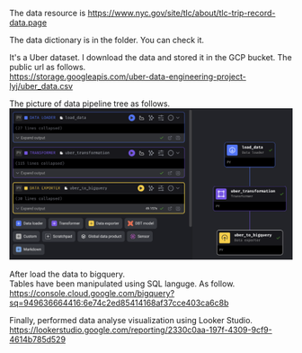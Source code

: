 The data resource is https://www.nyc.gov/site/tlc/about/tlc-trip-record-data.page  

The data dictionary is in the folder. You can check it.  

It's a Uber dataset. I download the data and stored it in the GCP bucket. The public url as follows.  
https://storage.googleapis.com/uber-data-engineering-project-lyj/uber_data.csv  

The picture of data pipeline tree as follows.  
![image](https://github.com/jarynliu/DataDate/blob/main/EndtoEnd%20Data%20Engineering%20Project/DataPipeline%20Tree.png)  

After load the data to bigquery.  
Tables have been manipulated using SQL languge. As follow.  
https://console.cloud.google.com/bigquery?sq=949636664416:6e74c2ed85414168af37cce403ca6c8b  

Finally, performed data analyse visualization using Looker Studio.  
https://lookerstudio.google.com/reporting/2330c0aa-197f-4309-9cf9-4614b785d529

